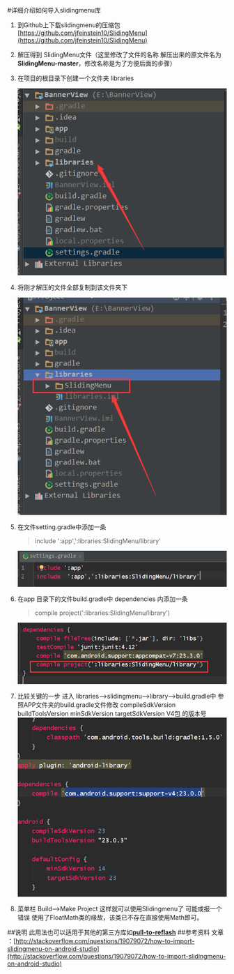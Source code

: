 #详细介绍如何导入slidingmenu库
 1. 到Github上下载slidingmenu的压缩包[https://github.com/jfeinstein10/SlidingMenu](https://github.com/jfeinstein10/SlidingMenu)
 2. 解压得到 SlidingMenu文件（这里修改了文件的名称 解压出来的原文件名为  **SlidingMenu-master**，修改名称是为了方便后面的步骤）
 3. 在项目的根目录下创建一个文件夹 libraries
 	  
	![libraries](img/img_03.png)
 4. 将刚才解压的文件全部复制到该文件夹下
 
	![libraries](img/img_04.png)
 5. 在文件setting.gradle中添加一条  
    >include ':app',':libraries:SlidingMenu/library'
    
	![setting.gradle](img/img_05.png)
 
 6. 在app 目录下的文件build.gradle中  dependencies 内添加一条
 	>compile project(':libraries:SlidingMenu/library') 
 	
	![build.gradle](img/img_06.png)
	
 7. 比较关键的一步
进入 libraries-->slidingmenu-->library-->build.gradle中 参照APP文件夹的build.gradle文件修改 
compileSdkVersion  buildToolsVersion  minSdkVersion targetSdkVersion  V4包 的版本号
	![change](img/img_07.png)
	
8. 菜单栏  Build-->Make Project 这样就可以使用Slidingmenu了
可能或报一个错误 使用了FloatMath类的缘故，该类已不存在直接使用Math即可。

##说明
此用法也可以适用于其他的第三方库如[**pull-to-reflash**](https://github.com/liaohuqiu/android-Ultra-Pull-To-Refresh)
##参考资料
文章 ：[http://stackoverflow.com/questions/19079072/how-to-import-slidingmenu-on-android-studio](http://stackoverflow.com/questions/19079072/how-to-import-slidingmenu-on-android-studio)
